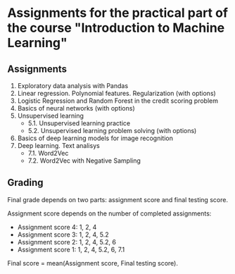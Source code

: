 # Assignments for the practical part of the course "Introduction to Machine Learning"

## Assignments

1. Exploratory data analysis with Pandas
2. Linear regression. Polynomial features. Regularization (with options)
3. Logistic Regression and Random Forest in the credit scoring problem
4. Basics of neural networks  (with options)
5. Unsupervised learning
	* 5.1. Unsupervised learning practice
	* 5.2. Unsupervised learning problem solving  (with options)
6. Basics of deep learning models for image recognition
7. Deep learning. Text analisys
	* 7.1. Word2Vec
	* 7.2. Word2Vec with Negative Sampling 


## Grading

Final grade depends on two parts: assignment score and final testing score.

Assignment score depends on the number of completed assignments:
* Assignment score 4: 1, 2, 4
* Assignment score 3: 1, 2, 4, 5.2
* Assignment score 2: 1, 2, 4, 5.2, 6
* Assignment score 1: 1, 2, 4, 5.2, 6, 7.1

Final score = mean(Assignment score, Final testing score).